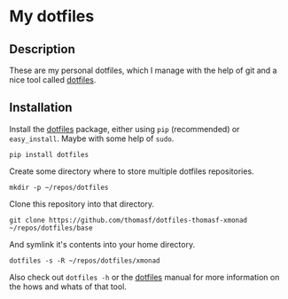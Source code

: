 # My dotfiles

## Description
These are my personal dotfiles, which I manage with the help of git and a nice tool called [dotfiles]. 

## Installation 

Install the [dotfiles] package, either using `pip` (recommended) or `easy_install`. Maybe with some help of `sudo`.

    pip install dotfiles

Create some directory where to store multiple dotfiles repositories.
   
    mkdir -p ~/repos/dotfiles
   
Clone this repository into that directory.
   
    git clone https://github.com/thomasf/dotfiles-thomasf-xmonad ~/repos/dotfiles/base
   
And symlink it's contents into your home directory.

    dotfiles -s -R ~/repos/dotfiles/xmonad
     
Also check out `dotfiles -h` or the [dotfiles](https://github.com/jbernard/dotfiles) manual for more information on the hows and whats of that tool.


[dotfiles]: https://github.com/jbernard/dotfiles "dotfiles"
